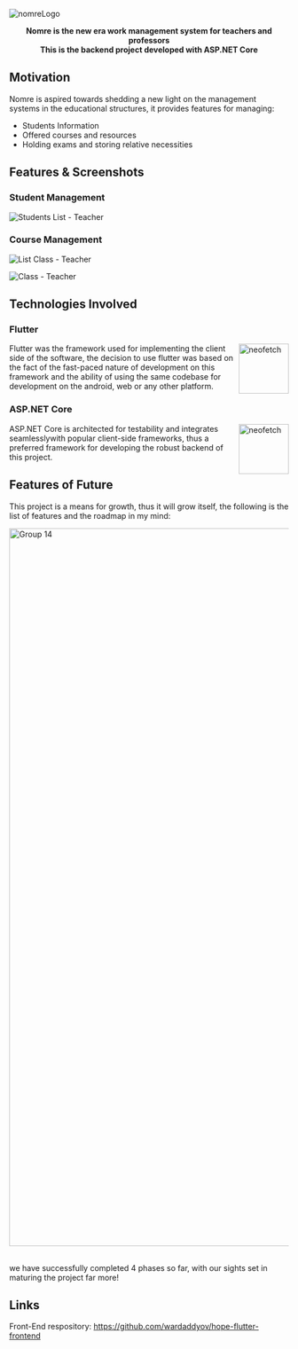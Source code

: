 ![nomreLogo](https://github.com/wardaddyov/hope/assets/120730378/7d374827-4c58-42e4-8064-d5b4c65d115c)
<div align="center">
  <strong>Nomre is the new era work management system for teachers and professors</strong>
  <strong><br>This is the backend project developed with ASP.NET Core</strong>
 <! -- 
  [![Discord](https://img.shields.io/discord/1161736243340640419?label=Discord&logo=discord&logoColor=5865F2&style=flat-square&color=5865F2)](https://discord.gg/9GEQrxmVyE)
  [![arxiv 2310.08560](https://img.shields.io/badge/arXiv-2310.08560-B31B1B?logo=arxiv&style=flat-square)](https://arxiv.org/abs/2310.08560)
  [![Documentation](https://img.shields.io/github/v/release/cpacker/MemGPT?label=Documentation&logo=readthedocs&style=flat-square)](https://memgpt.readme.io/docs)
-->
</div>

## Motivation

Nomre is aspired towards shedding a new light on the management systems in the educational structures, it provides features for managing: 
* Students Information
* Offered courses and resources
* Holding exams and storing relative necessities

## Features & Screenshots
### Student Management

![Students List - Teacher](https://github.com/wardaddyov/hope/assets/120730378/079fda32-8ab4-4118-a430-d3b24508273f)

### Course Management

![List Class - Teacher](https://github.com/wardaddyov/hope/assets/120730378/ca58dab5-eb17-461d-abbc-fee5d8be80c6)

![Class - Teacher](https://github.com/wardaddyov/hope/assets/120730378/01e1d65f-0327-4500-8315-45adc24d7549)

## Technologies Involved
### Flutter
<img src="https://github.com/wardaddyov/hope/assets/120730378/6aba6f94-40a0-4f13-87d9-06e94cca5745" alt="neofetch" align="right" height="90">
Flutter was the framework used for implementing the client side of the software, the decision to use flutter was based on the fact of the fast-paced nature of development on this framework and the ability of using the same codebase for development on the android, web or any other platform.



### ASP.NET Core


<img src="https://github.com/wardaddyov/hope/assets/120730378/afbf2d39-a796-4a0a-b41c-cf67d1f86425" alt="neofetch" align="right" height="90">
ASP.NET Core is architected for testability and integrates seamlesslywith popular client-side frameworks, thus a preferred framework for developing the robust backend of this project.

## Features of Future

This project is a means for growth, thus it will grow itself, the following is the list of features and the roadmap in my mind:

<img width="1295" alt="Group 14" src="https://github.com/wardaddyov/hope/assets/120730378/526f6d10-62d8-4cfa-bfe7-e0f9426708d1">

<br>we have successfully completed 4 phases so far, with our sights set in maturing the project far more!

## Links
Front-End respository: https://github.com/wardaddyov/hope-flutter-frontend
